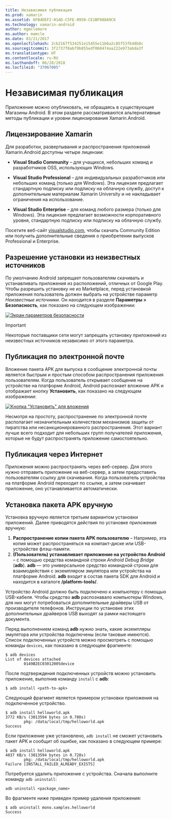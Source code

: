 ```yaml
---
title: Независимая публикация
ms.prod: xamarin
ms.assetid: 6FB4DEF2-01AD-C5FE-0950-CE1BF088A9C6
ms.technology: xamarin-android
author: mgmclemore
ms.author: mamcle
ms.date: 03/21/2017
ms.openlocfilehash: 2cb2167f534251e15455e11b6a2c85f53fb48b8c
ms.sourcegitcommit: 3f2737f8abf9b855edf060474aa222e973abda3f
ms.translationtype: HT
ms.contentlocale: ru-RU
ms.lasthandoff: 06/28/2018
ms.locfileid: "37067005"
---
```

# <a name="publishing-independently"></a>Независимая публикация

Приложение можно опубликовать, не обращаясь в существующие Магазины Android. В этом разделе рассматриваются альтернативные методы публикации и уровни лицензирования Xamarin.Android.


## <a name="xamarin-licensing"></a>Лицензирование Xamarin

Для разработки, развертывания и распространения приложений Xamarin.Android доступны четыре лицензии:

-   **Visual Studio Community** &ndash; для учащихся, небольших команд и разработчиков OSS, использующих Windows.

-   **Visual Studio Professional** &ndash; для индивидуальных разработчиков или небольших команд (только для Windows). Эта лицензия предлагает стандартную подписку или подписку на облачную службу, доступ к дополнительным материалам Xamarin University и не накладывает ограничения на использование.

-   **Visual Studio Enterprise** &ndash; для команд любого размера (только для Windows). Эта лицензия предлагает возможности корпоративного уровня, стандартную подписку или подписку на облачную службу.

Посетите веб-сайт [visualstudio.com](https://visualstudio.microsoft.com/xamarin/), чтобы скачать Community Edition или получить дополнительные сведения о приобретении выпусков Professional и Enterprise.


## <a name="allow-installation-from-unknown-sources"></a>Разрешение установки из неизвестных источников

По умолчанию Android запрещает пользователям скачивать и устанавливать приложения из расположений, отличных от Google Play. Чтобы разрешить установку не из Marketplace, перед установкой приложения пользователь должен выбрать на устройстве параметр *Неизвестные источники*. Он находится в разделе **Параметры > Безопасность**, как показано на следующем изображении:

[![Экран параметров безопасности](publishing-independently-images/settings.png)](publishing-independently-images/settings.png#lightbox)


> [!IMPORTANT]
> Некоторые поставщики сети могут запрещать установку приложений из неизвестных источников независимо от этого параметра.



## <a name="publishing-by-e-mail"></a>Публикация по электронной почте

Вложение пакета APK для выпуска в сообщение электронной почты является быстрым и простым способом распространения приложения пользователям. Когда пользователь открывает сообщение на устройстве на платформе Android, Android распознает вложение APK и отображает кнопку **Установить**, как показано на следующем изображении:

[![Кнопка "Установить" для вложения](publishing-independently-images/publishing-via-email.png)](publishing-independently-images/publishing-via-email.png#lightbox)

Несмотря на простоту, распространение по электронной почте располагает незначительным количеством механизмов защиты от пиратства или несанкционированного распространения. Этот вариант лучше всего подходит для небольших групп получателей приложения, которые не будут распространять приложение самостоятельно.


## <a name="publishing-by-web"></a>Публикация через Интернет

Приложения можно распространять через веб-сервер. Для этого нужно отправить приложение на веб-сервер, а затем предоставить пользователям ссылку для скачивания. Когда пользователь устройства на платформе Android переходит по ссылке, а затем скачивает приложение, оно устанавливается автоматически.


## <a name="manually-installing-an-apk"></a>Установка пакета APK вручную

Установка вручную является третьим вариантом установки приложений. Далее приводятся действия по установке приложения вручную:

1.   **Распространение копии пакета APK пользователю** &ndash; Например, эта копия может распространяться на компакт-диске или USB-устройстве флэш-памяти.
1.   **(Пользователь) устанавливает приложение на устройство Android** &ndash; с помощью средства командной строки *Android Debug Bridge* (**adb**). **adb** — это универсальное средство командной строки для взаимодействия с экземпляром эмулятора или устройства на платформе Android. **adb** входит в состав пакета SDK для Android и находится в каталоге **<sdk>/platform-tools/**.

Устройство Android должно быть подключено к компьютеру с помощью USB-кабеля.
Чтобы средство **adb** распознавало компьютеры Windows, для них могут потребоваться дополнительные драйверы USB от производителя телефонов. Инструкции по установке этих дополнительных драйверов USB выходят за рамки настоящего документа.

Перед выполнением команд **adb** нужно знать, какие экземпляры эмулятора или устройства подключены (если таковые имеются). Список подключенных устройств можно просмотреть с помощью команды `devices`, как показано в следующем фрагменте:

```shell
$ adb devices
List of devices attached
        0149B2EC03012005device
```

После подтверждения подключенных устройств можно установить приложение, выполнив команду `install` с **adb**:

```shell
$ adb install <path-to-apk>
```

Следующий фрагмент является примером установки приложения на подключенное устройство.

```shell
$ adb install helloworld.apk
3772 KB/s (3013594 bytes in 0.780s)
        pkg: /data/local/tmp/helloworld.apk
Success
```

Если приложение уже установлено, `adb install` не сможет установить пакет APK и сообщит об ошибке, как показано в следующем примере:

```shell
$ adb install helloworld.apk
4037 KB/s (3013594 bytes in 0.728s)
        pkg: /data/local/tmp/helloworld.apk
Failure [INSTALL_FAILED_ALREADY_EXISTS]
```

Потребуется удалить приложение с устройства. Сначала выполните команду `adb uninstall`:

```shell
adb uninstall <package_name>
```

Во фрагменте ниже приведен пример удаления приложения:

```shell
$ adb uninstall mono.samples.helloworld
Success
```
